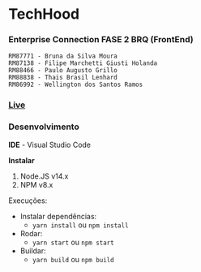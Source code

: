 # TechHood

### Enterprise Connection FASE 2 BRQ (FrontEnd)

```
RM87771 - Bruna da Silva Moura
RM87138 - Filipe Marchetti Giusti Holanda
RM88466 - Paulo Augusto Grillo
RM88838 - Thais Brasil Lenhard
RM86992 - Wellington dos Santos Ramos
```

### [Live](https://techhood-fase2-enterprise-connection.vercel.app)

### Desenvolvimento

**IDE** - Visual Studio Code

**Instalar**

1. Node.JS v14.x
2. NPM v8.x

Execuções:

- Instalar dependências:
  - `yarn install` ou `npm install`
- Rodar:
  - `yarn start` ou `npm start`
- Buildar:
  - `yarn build` ou `npm build`
